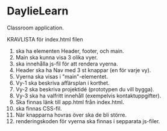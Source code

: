 # DaylieLearn
Classroom application.

KRAVLISTA för index.html filen

1. ska ha elementen Header, footer, och main.
2. Main ska kunna visa 3 olika vyer.
3. ska innehålla js-fil för att rendera vyerna.
4. Header ska ha Nav med 3 st knappar (en för varje vy).
5. Vyerna ska visas i "main"-elementet.
6. Vy-1 ska beskriva affärsplan i korthet.
7. Vy-2 ska beskriva projektidé (prototypen du vill bygga).
8. Vy-3 ska ha valfritt innehåll (exempelvis kontaktuppgifter).
8. Ska finnas länk till app.html från index.html.
9. ska finnas CSS-fil.
10. När knapparna hovras över ska de bli större.
11. renderingskoden för vyerna ska finnas i sepparata js-filer.
